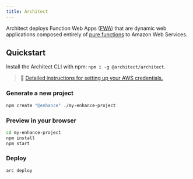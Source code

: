 ```yaml
---
title: Architect
---
```


Architect deploys Function Web Apps ([FWA](https://fwa.dev)) that are dynamic web applications composed entirely of [pure functions](https://en.wikipedia.org/wiki/Pure_function) to Amazon Web Services.

## Quickstart

Install the Architect CLI with npm: `npm i -g @architect/architect`.

> 🔬 [Detailed instructions for setting up your AWS credentials.](https://arc.codes/docs/en/get-started/detailed-aws-setup)

### Generate a new project

```bash
npm create "@enhance" ./my-enhance-project
```

### Preview in your browser

```bash
cd my-enhance-project
npm install
npm start
```

### Deploy

```bash
arc deploy
```
